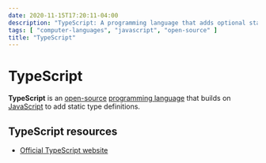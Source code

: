 ```yaml
---
date: 2020-11-15T17:20:11-04:00
description: "TypeScript: A programming language that adds optional static typing to JavaScript"
tags: [ "computer-languages", "javascript", "open-source" ]
title: "TypeScript"
---
```


# TypeScript

**TypeScript** is an [open-source](open-source.md) [programming language](computer-languages.md) that builds on [JavaScript](javascript.md) to add static type definitions.

## TypeScript resources

* [Official TypeScript website](https://www.typescriptlang.org/)
